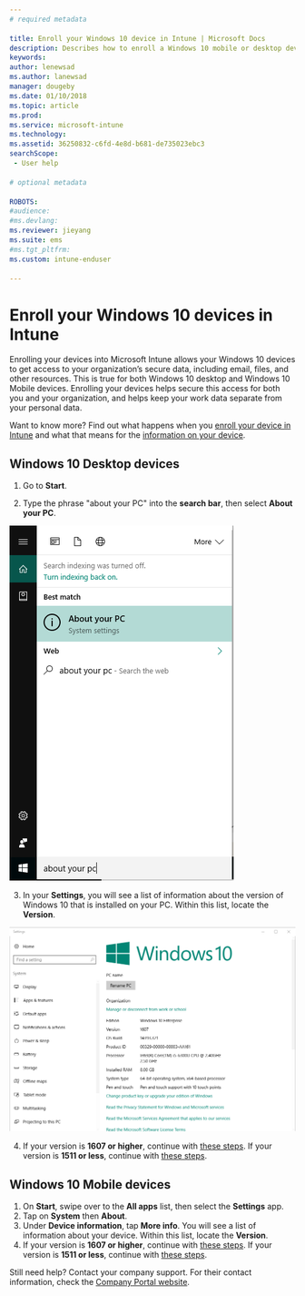 ```yaml
---
# required metadata

title: Enroll your Windows 10 device in Intune | Microsoft Docs
description: Describes how to enroll a Windows 10 mobile or desktop device in Intune
keywords:
author: lenewsad
ms.author: lanewsad
manager: dougeby
ms.date: 01/10/2018
ms.topic: article
ms.prod:
ms.service: microsoft-intune
ms.technology:
ms.assetid: 36250832-c6fd-4e8d-b681-de735023ebc3
searchScope:
 - User help

# optional metadata

ROBOTS:   
#audience:
#ms.devlang:
ms.reviewer: jieyang
ms.suite: ems
#ms.tgt_pltfrm:
ms.custom: intune-enduser

---
```


# Enroll your Windows 10 devices in Intune

Enrolling your devices into Microsoft Intune allows your Windows 10 devices to get access to your organization’s secure data, including email, files, and other resources. This is true for both Windows 10 desktop and Windows 10 Mobile devices. Enrolling your devices helps secure this access for both you and your organization, and helps keep your work data separate from your personal data.

Want to know more? Find out what happens when you [enroll your device in Intune](what-happens-if-you-install-the-company-portal-app-and-enroll-your-device-in-intune-windows.md) and what that means for the [information on your device](what-info-can-your-company-see-when-you-enroll-your-device-in-intune.md).

## Windows 10 Desktop devices

1. Go to **Start**.

2. Type the phrase "about your PC" into the __search bar__, then select __About your PC__.

 ![search settings for about your pc](media/searching_for_about_your_pc.png)

3.	In your __Settings__, you will see a list of information about the version of Windows 10 that is installed on your PC. Within this list, locate the __Version__.

 ![Windows 10 Desktop About Your PC](media/settings_about_pc.png)

4.	If your version is __1607 or higher__, continue with [these steps](enroll-your-w10-device-access-work-or-school.md). If your version is __1511 or less__, continue with [these steps](enroll-your-w10-device-your-account.md).

## Windows 10 Mobile devices		

1.	On __Start__, swipe over to the __All apps__ list, then select the __Settings__ app.		
2.	Tap on __System__ then __About__.		
3.	Under __Device information__, tap __More info__. You will see a list of information about your device. Within this list, locate the __Version__.		
4.	If your version is __1607 or higher__, continue with [these steps](enroll-your-w10-device-access-work-or-school.md). If your version is __1511 or less__, continue with [these steps](enroll-your-w10-device-your-account.md).

Still need help? Contact your company support. For their contact information, check the [Company Portal website](https://portal.manage.microsoft.com#HelpDeskDialog).
